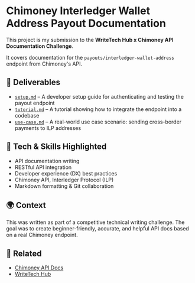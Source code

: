 # Chimoney Interledger Wallet Address Payout Documentation

This project is my submission to the **WriteTech Hub x Chimoney API Documentation Challenge**.

It covers documentation for the `payouts/interledger-wallet-address` endpoint from Chimoney's API.

## 📄 Deliverables

- [`setup.md`](./setup.md) – A developer setup guide for authenticating and testing the payout endpoint
- [`tutorial.md`](./tutorial.md) – A tutorial showing how to integrate the endpoint into a codebase
- [`use-case.md`](./use-case.md) – A real-world use case scenario: sending cross-border payments to ILP addresses

## 🧠 Tech & Skills Highlighted

- API documentation writing
- RESTful API integration
- Developer experience (DX) best practices
- Chimoney API, Interledger Protocol (ILP)
- Markdown formatting & Git collaboration

## 🌍 Context

This was written as part of a competitive technical writing challenge. The goal was to create beginner-friendly, accurate, and helpful API docs based on a real Chimoney endpoint.

## 🔗 Related

- [Chimoney API Docs](https://docs.chimoney.io/)
- [WriteTech Hub](https://writetechhub.org/)